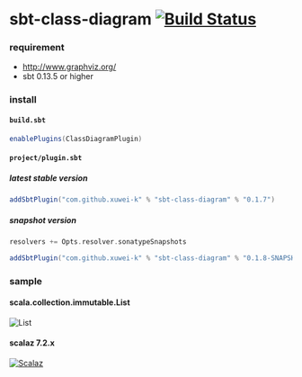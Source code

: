 # sbt-class-diagram [![Build Status](https://secure.travis-ci.org/xuwei-k/sbt-class-diagram.png?branch=master)](http://travis-ci.org/xuwei-k/sbt-class-diagram)

### requirement

- <http://www.graphviz.org/>
- sbt 0.13.5 or higher

### install

#### `build.sbt`

```scala
enablePlugins(ClassDiagramPlugin)
```

#### `project/plugin.sbt`

##### latest stable version

```scala
addSbtPlugin("com.github.xuwei-k" % "sbt-class-diagram" % "0.1.7")
```

##### snapshot version

```scala
resolvers += Opts.resolver.sonatypeSnapshots

addSbtPlugin("com.github.xuwei-k" % "sbt-class-diagram" % "0.1.8-SNAPSHOT")
```

### sample

#### scala.collection.immutable.List

![List](https://raw.githubusercontent.com/xuwei-k/sbt-class-diagram/master/sample/list.png)


#### scalaz 7.2.x

[![Scalaz](http://xuwei-k.github.io/scalaz-docs/diagram1.svg)](http://xuwei-k.github.io/scalaz-docs/diagram1.svg)
